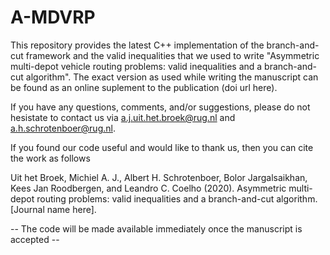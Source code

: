 # A-MDVRP
This repository provides the latest C++ implementation of the branch-and-cut framework and the valid inequalities that we used to write "Asymmetric multi-depot vehicle routing problems: valid inequalities and a branch-and-cut algorithm".
The exact version as used while writing the manuscript can be found as an online suplement to the publication (doi url here). 

If you have any questions, comments, and/or suggestions, please do not hesistate to contact us via a.j.uit.het.broek@rug.nl and a.h.schrotenboer@rug.nl.

If you found our code useful and would like to thank us, then you can cite the work as follows

  Uit het Broek, Michiel A. J., Albert H. Schrotenboer, Bolor Jargalsaikhan, Kees Jan Roodbergen, and Leandro C. Coelho (2020). Asymmetric multi-depot routing problems: valid inequalities and a branch-and-cut algorithm. [Journal name here].
  
--  The code will be made available immediately once the manuscript is accepted --
